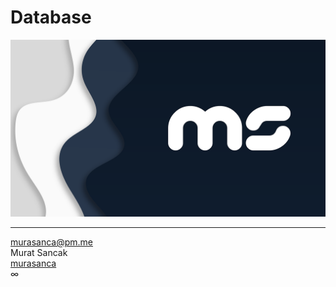 # Database
<img alt="Murat Sancak" src="https://github.com/murasanca/Database/blob/main/MS/msW1920x1080.png">
<hr>
<p>
	<a href="mailto:murasanca@pm.me" target="_blank">murasanca@pm.me</a>
	<br>
	Murat Sancak
	<br>
	<a href="https://www.murasanca.com" target="_blank">murasanca</a>
	<br>
	∞
</p>
